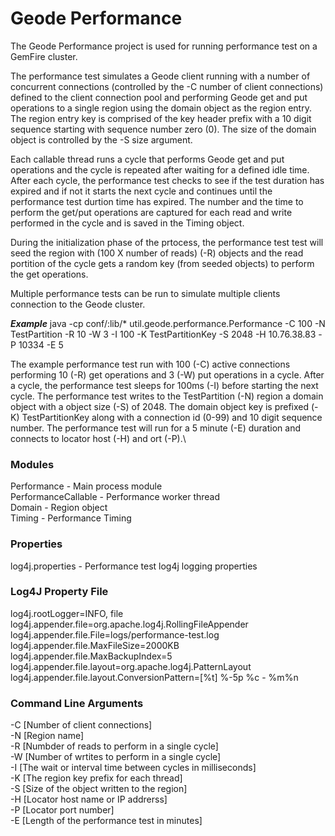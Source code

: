 # Geode Performance #

The Geode Performance project is used for running performance test on a GemFire cluster. 

The performance test simulates a Geode client running with a number of concurrent connections (controlled by the -C number of client connections) defined to the client connection pool and performing Geode get and put operations to a single region using the domain object as the region entry. The region entry key is comprised of the key header prefix with a 10 digit sequence starting with sequence number zero (0). The size of the domain object is controlled by the -S size argument.

Each callable thread runs a cycle that performs Geode get and put operations and the cycle is repeated after waiting for a defined idle time. After each cycle, the performance test checks to see if the test duration has expired and if not it starts the next cycle and continues until the performance test durtion time has expired. The number and the time to perform the get/put operations are captured for each read and write performed in the cycle and is saved in the Timing object.

During the initialization phase of the prtocess, the performance test test will seed the region with (100 X number of reads) (-R) objects and the read portition of the cycle gets a random key (from seeded objects) to perform the get operations.

Multiple performance tests can be run to simulate multiple clients connection to the Geode cluster.

***Example***
    java -cp conf/:lib/* util.geode.performance.Performance -C 100 -N TestPartition -R 10 -W 3 -I 100 -K TestPartitionKey -S 2048 -H 10.76.38.83 -P 10334 -E 5

The example performance test run with 100 (-C) active connections performing 10 (-R) get operations and 3 (-W) put operations in a cycle. After a cycle, the performance test sleeps for 100ms (-I) before starting the next cycle. The performance test writes to the TestPartition (-N) region a domain object with a object size (-S) of 2048. The domain object key is prefixed (-K) TestPartitionKey along with a connection id (0-99) and 10 digit sequence number. The performance test will run for a 5 minute (-E) duration and connects to locator host (-H) and ort (-P).\  
 

### Modules ###

Performance - Main process module  
PerformanceCallable - Performance worker thread  
Domain - Region object  
Timing - Performance Timing   

### Properties ###

log4j.properties - Performance test log4j logging properties  

### Log4J Property File ###

log4j.rootLogger=INFO, file  
log4j.appender.file=org.apache.log4j.RollingFileAppender  
log4j.appender.file.File=logs/performance-test.log  
log4j.appender.file.MaxFileSize=2000KB  
log4j.appender.file.MaxBackupIndex=5  
log4j.appender.file.layout=org.apache.log4j.PatternLayout  
log4j.appender.file.layout.ConversionPattern=[%t] %-5p %c - %m%n  

### Command Line Arguments ###

-C [Number of client connections]  
-N [Region name]  
-R [Numbder of reads to perform in a single cycle]  
-W [Number of wrtites to perform in a single cycle]  
-I [The wait or interval time between cycles in milliseconds]  
-K [The region key prefix for each thread]  
-S [Size of the object written to the region]  
-H [Locator host name or IP addrerss]  
-P [Locator port number]  
-E [Length of the performance test in minutes]  

